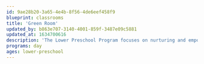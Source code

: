 ```yaml
---
id: 9ae28b20-3a65-4e4b-8f56-4de6eef458f9
blueprint: classrooms
title: 'Green Room'
updated_by: b863e707-3140-4001-859f-3487e09c5881
updated_at: 1634700616
description: 'The Lower Preschool Program focuses on nurturing and empowering the whole child. We use a blend of Reggio Emilia and Responsive Classroom curriculum to develop long studies based on the children’s interests as they explore the world around them through play and first-hand experiences. Each child''s social, cognitive, motor, and self-help skills are challenged in a way that is developmentally appropriate and individualized. Children are encouraged to take healthy risks, foster a sense of  judgement, and explore independent decision-making. The Yellow and Green Rooms are where children foster a sense of self and confidence in their own capability and expertise.'
programs: day
ages: lower-preschool
---
```

